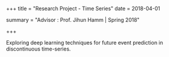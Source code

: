+++
title = "Research Project - Time Series"
date = 2018-04-01

summary = "Advisor : Prof. Jihun Hamm | Spring 2018"

+++

Exploring deep learning techniques for future event prediction in discontinuous time-series.



